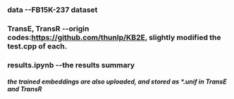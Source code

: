 ### data --FB15K-237 dataset
### TransE, TransR --origin codes:https://github.com/thunlp/KB2E, slightly modified the test.cpp of each.
### results.ipynb --the results summary


##### the trained embeddings are also uploaded, and stored as *.unif in TransE and TransR